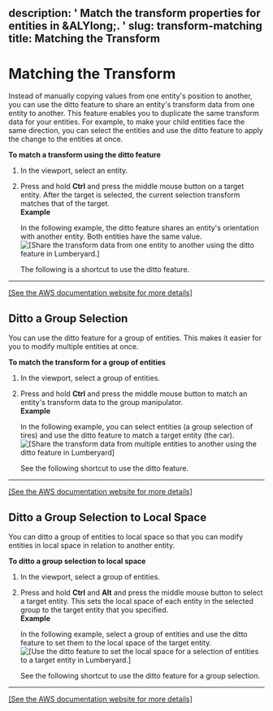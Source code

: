 description: ' Match the transform properties for entities in &ALYlong;. '
slug: transform-matching
title: Matching the Transform
---
# Matching the Transform<a name="transform-matching"></a>

Instead of manually copying values from one entity's position to another, you can use the ditto feature to share an entity's transform data from one entity to another\. This feature enables you to duplicate the same transform data for your entities\. For example, to make your child entities face the same direction, you can select the entities and use the ditto feature to apply the change to the entities at once\.

**To match a transform using the ditto feature**

1. In the viewport, select an entity\.

1. Press and hold **Ctrl** and press the middle mouse button on a target entity\. After the target is selected, the current selection transform matches that of the target\.  
**Example**  

   In the following example, the ditto feature shares an entity's orientation with another entity\. Both entities have the same value\.  
![\[Share the transform data from one entity to another using the ditto feature in Lumberyard.\]](/images/userguide/viewportinteractionmodel/viewport-selection-model-13.gif)

   The following is a shortcut to use the ditto feature\.  
****    
[\[See the AWS documentation website for more details\]](http://docs.aws.amazon.com/lumberyard/latest/userguide/transform-matching.html)

## Ditto a Group Selection<a name="ditto-group-selection"></a>

You can use the ditto feature for a group of entities\. This makes it easier for you to modify multiple entities at once\.

**To match the transform for a group of entities**

1. In the viewport, select a group of entities\.

1. Press and hold **Ctrl** and press the middle mouse button to match an entity's transform data to the group manipulator\.  
**Example**  

   In the following example, you can select entities \(a group selection of tires\) and use the ditto feature to match a target entity \(the car\)\.  
![\[Share the transform data from multiple entities to another using the ditto feature in Lumberyard\]](/images/userguide/viewportinteractionmodel/viewport-selection-model-14.gif)

   See the following shortcut to use the ditto feature\.  
****    
[\[See the AWS documentation website for more details\]](http://docs.aws.amazon.com/lumberyard/latest/userguide/transform-matching.html)

## Ditto a Group Selection to Local Space<a name="ditto-group-selection-local-space"></a>

You can ditto a group of entities to local space so that you can modify entities in local space in relation to another entity\. 

**To ditto a group selection to local space**

1. In the viewport, select a group of entities\.

1. Press and hold **Ctrl** and **Alt** and press the middle mouse button to select a target entity\. This sets the local space of each entity in the selected group to the target entity that you specified\.  
**Example**  

   In the following example, select a group of entities and use the ditto feature to set them to the local space of the target entity\.  
![\[Use the ditto feature to set the local space for a selection of entities to a target entity in Lumberyard.\]](/images/userguide/viewportinteractionmodel/viewport-selection-model-15.gif)

   See the following shortcut to use the ditto feature for a group selection\.  
****    
[\[See the AWS documentation website for more details\]](http://docs.aws.amazon.com/lumberyard/latest/userguide/transform-matching.html)
